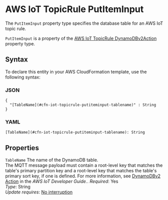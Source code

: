 # AWS IoT TopicRule PutItemInput<a name="aws-properties-iot-topicrule-putiteminput"></a>

<a name="aws-properties-iot-topicrule-putiteminput-description"></a>The `PutItemInput` property type specifies the database table for an AWS IoT topic rule\.

<a name="aws-properties-iot-topicrule-putiteminput-inheritance"></a> `PutItemInput` is a property of the [AWS IoT TopicRule DynamoDBv2Action](aws-properties-iot-topicrule-dynamodbv2action.md) property type\. 

## Syntax<a name="aws-properties-iot-topicrule-putiteminput-syntax"></a>

To declare this entity in your AWS CloudFormation template, use the following syntax:

### JSON<a name="aws-properties-iot-topicrule-putiteminput-syntax.json"></a>

```
{
  "[TableName](#cfn-iot-topicrule-putiteminput-tablename)" : String
}
```

### YAML<a name="aws-properties-iot-topicrule-putiteminput-syntax.yaml"></a>

```
[TableName](#cfn-iot-topicrule-putiteminput-tablename): String
```

## Properties<a name="aws-properties-iot-topicrule-putiteminput-properties"></a>

`TableName`  <a name="cfn-iot-topicrule-putiteminput-tablename"></a>
The name of the DynamoDB table\.  
The MQTT message payload must contain a root\-level key that matches the table's primary partition key and a root\-level key that matches the table's primary sort key, if one is defined\. For more information, see [DynamoDBv2 Action](https://docs.aws.amazon.com/iot/latest/developerguide/dynamodb-v2-rule.html) in the *AWS IoT Developer Guide\.*\.
 *Required*: Yes  
 *Type*: String  
 *Update requires*: [No interruption](using-cfn-updating-stacks-update-behaviors.md#update-no-interrupt) 